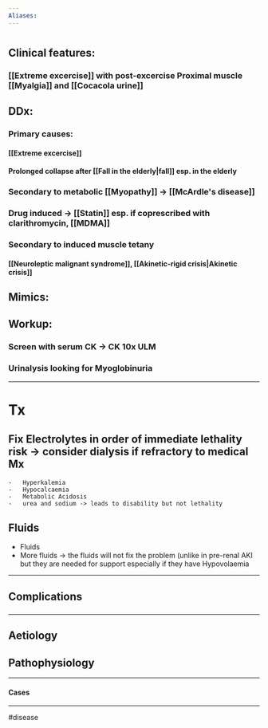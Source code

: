```yaml
---
Aliases:
---
```

# 
## Clinical features:
### [[Extreme excercise]] with post-excercise Proximal muscle [[Myalgia]] and [[Cocacola urine]]
## DDx:
### Primary causes:
#### [[Extreme excercise]]
#### Prolonged collapse after [[Fall in the elderly|fall]] esp. in the elderly
### Secondary to metabolic [[Myopathy]] -> [[McArdle's disease]]
### Drug induced -> [[Statin]] esp. if coprescribed with clarithromycin, [[MDMA]]
### Secondary to induced muscle tetany
#### [[Neuroleptic malignant syndrome]], [[Akinetic-rigid crisis|Akinetic crisis]]
## Mimics:
###
## Workup:
### Screen with serum CK -> CK 10x ULM 
### Urinalysis looking for Myoglobinuria 
---
# Tx
## Fix Electrolytes in order of immediate lethality risk -> consider dialysis if refractory to medical Mx
    -   Hyperkalemia
    -   Hypocalcaemia
    -   Metabolic Acidosis
    -   urea and sodium -> leads to disability but not lethality
## Fluids
-   Fluids
-   More fluids -> the fluids will not fix the problem (unlike in pre-renal AKI but they are needed for support especially if they have Hypovolaemia
---
## Complications
###

---
## Aetiology
## Pathophysiology

---
#### Cases


---
#disease 